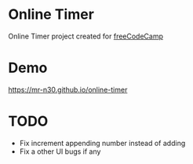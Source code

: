 # Online Timer
Online Timer project created for [freeCodeCamp](https://www.freecodecamp.org/learn/front-end-development-libraries/front-end-development-libraries-projects/build-a-25--5-clock)

# Demo
https://mr-n30.github.io/online-timer

# TODO
- Fix increment appending number instead of adding
- Fix a other UI bugs if any
